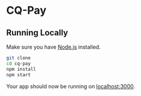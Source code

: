 # CQ-Pay

## Running Locally

Make sure you have [Node.js](http://nodejs.org/) installed.
```sh
git clone
cd cq-pay
npm install
npm start
```

Your app should now be running on [localhost:3000](http://localhost:3000/).

